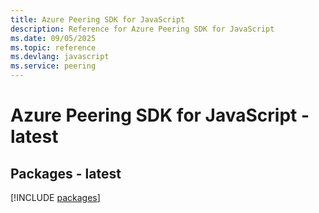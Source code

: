 ```yaml
---
title: Azure Peering SDK for JavaScript
description: Reference for Azure Peering SDK for JavaScript
ms.date: 09/05/2025
ms.topic: reference
ms.devlang: javascript
ms.service: peering
---
```

# Azure Peering SDK for JavaScript - latest
## Packages - latest
[!INCLUDE [packages](peering-index.md)]